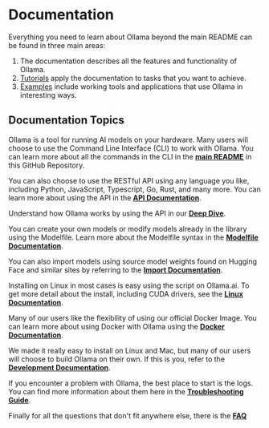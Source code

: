 # Documentation

Everything you need to learn about Ollama beyond the main README can be found in three main areas:

1. The documentation describes all the features and functionality of Ollama.
2. [Tutorials](./tutorials.md) apply the documentation to tasks that you want to achieve.
3. [Examples](./examples) include working tools and applications that use Ollama in interesting ways.

## Documentation Topics

Ollama is a tool for running AI models on your hardware. Many users will choose to use the Command Line Interface (CLI) to work with Ollama. You can learn more about all the commands in the CLI in the **[main README](../README.md#cli-reference)** in this GitHub Repository.

You can also choose to use the RESTful API using any language you like, including Python, JavaScript, Typescript, Go, Rust, and many more. You can learn more about using the API in the **[API Documentation](./api.md)**.

Understand how Ollama works by using the API in our **[Deep Dive](./deepdive.md)**.

You can create your own models or modify models already in the library using the Modelfile. Learn more about the Modelfile syntax in the **[Modelfile Documentation](./modelfile.md)**.

You can also import models using source model weights found on Hugging Face and similar sites by referring to the **[Import Documentation](./import.md)**.

Installing on Linux in most cases is easy using the script on Ollama.ai. To get more detail about the install, including CUDA drivers, see the **[Linux Documentation](./linux.md)**.

Many of our users like the flexibility of using our official Docker Image. You can learn more about using Docker with Ollama using the **[Docker Documentation](./docker.md)**.

We made it really easy to install on Linux and Mac, but many of our users will choose to build Ollama on their own. If this is you, refer to the **[Development Documentation](./development.md)**.

If you encounter a problem with Ollama, the best place to start is the logs. You can find more information about them here in the **[Troubleshooting Guide](./troubleshooting.md)**.

Finally for all the questions that don't fit anywhere else, there is the **[FAQ](./faq.md)**
